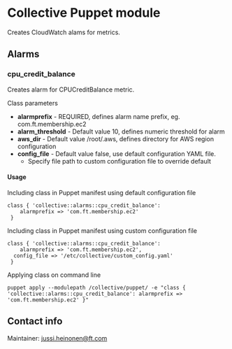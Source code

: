 # Collective Puppet module

Creates CloudWatch alams for metrics.  

## Alarms

### cpu_credit_balance

Creates alarm for CPUCreditBalance metric.

Class parameters
 * __alarmprefix__ - REQUIRED, defines alarm name prefix, eg. com.ft.membership.ec2
 * __alarm_threshold__ - Default value 10, defines numeric threshold for alarm
 * __aws_dir__ - Default value /root/.aws, defines directory for AWS region configuration
 * __config_file__ - Default value false, use default configuration YAML file.
   * Specify file path to custom configuration file to override default

#### Usage

Including class in Puppet manifest using default configuration file
```
class { 'collective::alarms::cpu_credit_balance':
	alarmprefix => 'com.ft.membership.ec2'
 }
```

Including class in Puppet manifest using custom configuration file
```
class { 'collective::alarms::cpu_credit_balance':
	alarmprefix => 'com.ft.membership.ec2',
  config_file => '/etc/collective/custom_config.yaml'
 }
```

Applying class on command line

`puppet apply --modulepath /collective/puppet/ -e "class { 'collective::alarms::cpu_credit_balance': alarmprefix => 'com.ft.membership.ec2' }"`



## Contact info

Maintainer: jussi.heinonen@ft.com

